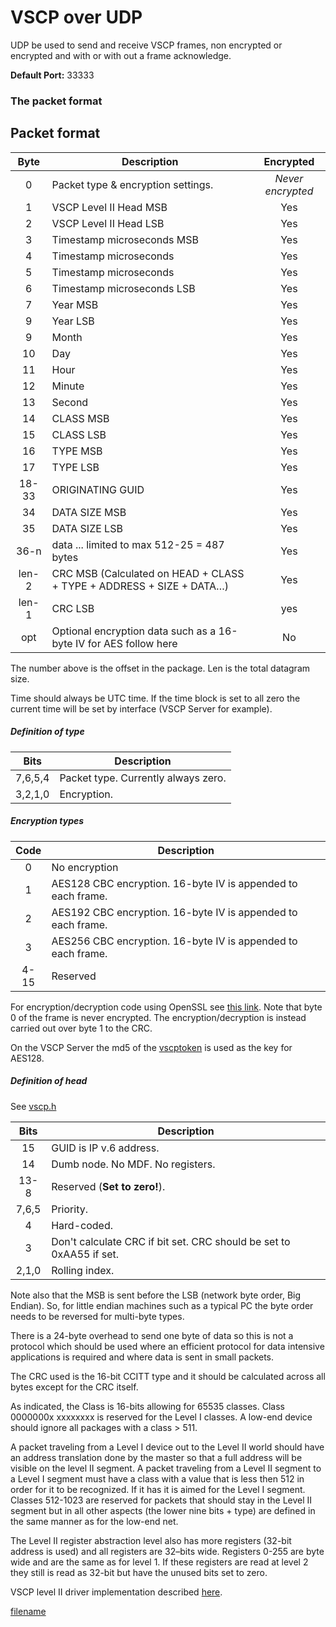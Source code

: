 # VSCP over UDP

UDP be used to send and receive VSCP frames, non encrypted or encrypted and with or with out a frame acknowledge.

**Default Port:** 33333

### The packet format

## Packet format

 | Byte  | Description | Encrypted | 
 | :----:  | ----------- | :---------: | 
 | 0     | Packet type & encryption settings. | _Never encrypted_ | 
 | 1     | VSCP Level II Head MSB             | Yes                 | 
 | 2     | VSCP Level II Head LSB             | Yes                 | 
 | 3     | Timestamp microseconds MSB         | Yes                 | 
 | 4     | Timestamp microseconds             | Yes                 | 
 | 5     | Timestamp microseconds             | Yes                 | 
 | 6     | Timestamp microseconds LSB         | Yes                 | 
 | 7     | Year MSB                           | Yes                 | 
 | 9     | Year LSB                           | Yes                 | 
 | 9     | Month                              | Yes                 | 
 | 10    | Day                                | Yes                 | 
 | 11    | Hour                               | Yes                 | 
 | 12    | Minute                             | Yes                 | 
 | 13    | Second                             | Yes                 | 
 | 14    | CLASS MSB                          | Yes                 | 
 | 15    | CLASS LSB                          | Yes                 | 
 | 16    | TYPE MSB                           | Yes                 | 
 | 17    | TYPE LSB                           | Yes                 | 
 | 18-33 | ORIGINATING GUID                   | Yes                 | 
 | 34    | DATA SIZE MSB                      | Yes                 | 
 | 35    | DATA SIZE LSB                      | Yes                 | 
 | 36-n  | data ... limited to max 512-25 = 487 bytes  | Yes        | 
 | len-2 | CRC MSB (Calculated on HEAD + CLASS + TYPE + ADDRESS + SIZE + DATA…) | Yes | 
 | len-1 | CRC LSB  | yes | 
 | opt   | Optional encryption data such as a 16-byte IV for AES follow here | No | 

The number above is the offset in the package. Len is the total datagram size.

Time should always be UTC time. If the time block is set to all zero the current time will be set by interface (VSCP Server for example).

##### Definition of type

 | Bits | Description | 
 | :----: | ----------- | 
 | 7,6,5,4 | Packet type. Currently always zero. | 
 | 3,2,1,0 | Encryption. | 

##### Encryption types

 | Code | Description | 
 | :----: | ----------- | 
 | 0    | No encryption | 
 | 1    | AES128 CBC encryption. 16-byte IV is appended to each frame. | 
 | 2    | AES192 CBC encryption. 16-byte IV is appended to each frame. | 
 | 3    | AES256 CBC encryption. 16-byte IV is appended to each frame. | 
 | 4-15 | Reserved | 

For encryption/decryption code using OpenSSL see [this link](https:///wiki.openssl.org/index.php/EVP_Authenticated_Encryption_and_Decryption). Note that byte 0 of the frame is never encrypted. The encryption/decryption is instead carried out over byte 1 to the CRC.

On the VSCP Server the md5 of the [vscptoken](https://docs.vscp.org/vscpd/13.1/#/configuring_the_vscp_daemon?id=security) is used as the key for AES128.

##### Definition of head

See [vscp.h](https:///github.com/grodansparadis/vscp/blob/master/src/vscp/common/vscp.h)

 | Bits  | Description | 
 | :----:  | ----------- | 
 | 15    | GUID is IP v.6 address. | 
 | 14    | Dumb node. No MDF. No registers. | 
 | 13-8  | Reserved (**Set to zero!**). | 
 | 7,6,5 | Priority. | 
 | 4     | Hard-coded. | 
 | 3     | Don't calculate CRC if bit set. CRC should be set to 0xAA55 if set. | 
 | 2,1,0 | Rolling index. | 

Note also that the MSB is sent before the LSB (network byte order, Big Endian). So, for little endian machines such as a typical PC the byte order needs to be reversed for multi-byte types.

There is a 24-byte overhead to send one byte of data so this is not a protocol which should be used where an efficient protocol for data intensive applications is required and where data is sent in small packets.

The CRC used is the 16-bit CCITT type and it should be calculated across all bytes except for the CRC itself.

As indicated, the Class is 16-bits allowing for 65535 classes. Class 0000000x xxxxxxxx is reserved for the Level I classes. A low-end device should ignore all packages with a class > 511.

A packet traveling from a Level I device out to the Level II world should have an address translation done by the master so that a full address will be visible on the level II segment. A packet traveling from a Level II segment to a Level I segment must have a class with a value that is less then 512 in order for it to be recognized. If it has it is aimed for the Level I segment. Classes 512-1023 are reserved for packets that should stay in the Level II segment but in all other aspects (the lower nine bits + type) are defined in the same manner as for the low-end net.

The Level II register abstraction level also has more registers (32-bit address is used) and all registers are 32–bits wide. Registers 0-255 are byte wide and are the same as for level 1. If these registers are read at level 2 they still is read as 32-bit but have the unused bits set to zero. 

VSCP level II driver implementation described [here](https://github.com/grodansparadis/vscpl2drv-udp).



[filename](./bottom_copyright.md ':include')
 
